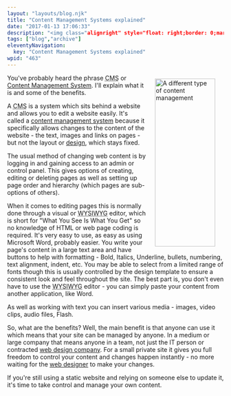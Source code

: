 ```yaml
---
layout: "layouts/blog.njk"
title: "Content Management Systems explained"
date: "2017-01-13 17:06:33"
description: "<img class="alignright" style="float: right;border: 0;margin-left: 20px;margin-right: 20px;margin-top: 10px;margin-bottom: 10px" src="http://www"
tags: ["blog","archive"]
eleventyNavigation:
  key: "Content Management Systems explained"
wpid: "463"
---
```

<img class="alignright" style="float: right;border: 0;margin-left: 20px;margin-right: 20px;margin-top: 10px;margin-bottom: 10px" src="http://www.chris-smith-web.com/wp/wp-content/uploads/2008/10/can.jpg" alt="A different type of content management" width="140" height="390" />You've probably heard the phrase <abbr title="Content Management System">CMS</abbr> or <a href="http://www.chris-smith-web.com/wp/?page_id=9" target="_self">Content Management System</a>. I'll explain what it is and some of the benefits.

A <abbr title="Content Management System">CMS</abbr> is a system which sits behind a website and allows you to edit a website easily. It's called a <a href="http://www.chris-smith-web.com/wp/?page_id=9" target="_blank">content management system</a> because it specifically allows changes to the content of the website - the text, images and links on pages - but not the layout or <a href="http://www.chris-smith-web.com/wp/?page_id=9" target="_blank">design</a>, which stays fixed.

The usual method of changing web content is by logging in and gaining access to an admin or control panel. This gives options of creating, editing or deleting pages as well as setting up page order and hierarchy (which pages are sub-options of others).

When it comes to editing pages this is normally done through a visual or <abbr title="What You See Is What You Get">WYSIWYG</abbr> editor, which is short for "What You See Is What You Get" so no knowledge of HTML or web page coding is required. It's very easy to use, as easy as using Microsoft Word, probably easier. You write your page's content in a large text area and have buttons to help with formatting - Bold, Italics, Underline, bullets, numbering, text alignment, indent, etc. You may be able to select from a limited range of fonts though this is usually controlled by the design template to ensure a consistent look and feel throughout the site. The best part is, you don't even have to use the <abbr title="What You See Is What You Get">WYSIWYG</abbr> editor - you can simply paste your content from another application, like Word.

As well as working with text you can insert various media - images, video clips, audio files, Flash.

So, what are the benefits? Well, the main benefit is that anyone can use it which means that your site can be managed by anyone. In a medium or large company that means anyone in a team, not just the IT person or contracted <a href="http://www.chris-smith-web.com/wp" target="_self">web design company</a>. For a small private site it gives you full freedom to control your content and changes happen instantly - no more waiting for the <a href="http://www.chris-smith-web.com/wp" target="_self">web designer</a> to make your changes.

If you're still using a static website and relying on someone else to update it, it's time to take control and manage your own content.